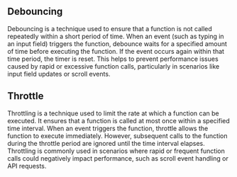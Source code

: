 ## Debouncing
Debouncing is a technique used to ensure that a function is not called repeatedly within a short period of time. 
When an event (such as typing in an input field) triggers the function, debounce waits for a specified amount of time before executing the function. 
If the event occurs again within that time period, the timer is reset. 
This helps to prevent performance issues caused by rapid or excessive function calls, particularly in scenarios like input field updates or scroll events.

## Throttle
Throttling is a technique used to limit the rate at which a function can be executed. 
It ensures that a function is called at most once within a specified time interval. 
When an event triggers the function, throttle allows the function to execute immediately. 
However, subsequent calls to the function during the throttle period are ignored until the time interval elapses. 
Throttling is commonly used in scenarios where rapid or frequent function calls could negatively impact performance, such as scroll event handling or API requests.
